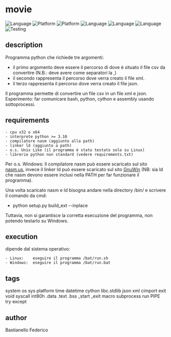 # movie
![Language](https://img.shields.io/badge/Spellcheck-Pass-green?style=flat)   ![Platform](https://img.shields.io/badge/OS%20platform%20supported-Linux-blue?style=flat) ![Platform](https://img.shields.io/badge/OS%20platform%20-Linux-blue?style=flat) ![Language](https://img.shields.io/badge/Language-Python-yellowgreen?style=flat) ![Language](https://img.shields.io/badge/Language-cython-yellowgreen?style=flat) ![Language](https://img.shields.io/badge/Language-asm-blue?style=flat) ![Testing](https://img.shields.io/badge/Test-Pass-green)

## description
Programma python che richiede tre argomenti:
- il primo argomento deve essere il percorso di dove è situato il file csv da convertire (N.B.: deve avere come separatori la ,)
- il secondo rappresenta il percorso dove verra creato il file xml.
- il terzo rappresenta il percorso dove verra creato il file json.

Il programma permette di convertire un file csv in un file xml e json.
Esperimento: far comunicare bash, python, cython e assembly usando sottoprocessi.  

## requirements
    - cpu x32 o x64
    - interprete python >= 3.10
    - compilatore nasm (aggiunto alla path)
    - linker ld (aggiunto a path)
    - o.s. Unix Like (il programma è stato testato solo su Linux)
    - librerie python non standard (vedere requirements.txt)

Per o.s. Windows:
Il compilatore nasm può essere scaricato sul sito [nasm.us](https://www.nasm.us), invece il linker ld può essere scaricato sul sito [GnuWin](https://gnuwin32.sourceforge.net/packages/ld.htm) (NB: sia ld che nasm devono essere inclusi nella PATH per far funzionare il programma).

Una volta scaricato nasm e ld bisogna andare nella directory /bin/ e scrivere il comando da cmd:
- 	python setup.py build_ext --inplace


Tuttavia, non si garantisce la corretta esecuzione del programma, non potendo testarlo su Windows.

## execution
dipende dal sistema operativo:

    - Linux:    eseguire il programma /bat/run.sh
    - Windows:  eseguire il programma /bat/run.bat 

## tags
system os sys platform time datetime cython libc.stdlib json xml cimport exit void syscall int80h .data .text .bss _start _exit macro subprocess run PIPE try except

## author
Bastianello Federico
